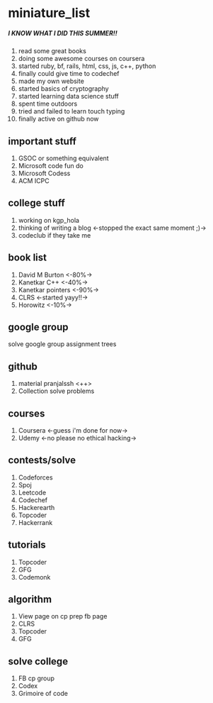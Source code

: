 # miniature_list

##### I KNOW WHAT I DID THIS SUMMER!!
1. read some great books
2. doing some awesome courses on coursera
3. started ruby, bf, rails, html, css, js, c++, python
4. finally could give time to codechef
5. made my own website
6. started basics of cryptography
7. started learning data science stuff
8. spent time outdoors
9. tried and failed to learn touch typing
10. finally active on github now

## important stuff
1. GSOC or something equivalent
2. Microsoft code fun do
3. Microsoft Codess
4. ACM ICPC

## college stuff
1. working on kgp_hola
2. thinking of writing a blog <-stopped the exact same moment ;)->
3. codeclub if they take me

## book list
1. David M Burton <-80%->
2. Kanetkar C++ <-40%->
3. Kanetkar pointers <-90%->
4. CLRS <-started yayy!!->
5. Horowitz <-10%->

## google group
solve google group assignment trees

## github 
1. material pranjalssh <++>
2. Collection solve problems

## courses
1. Coursera <-guess i'm done for now->
2. Udemy <-no please no ethical hacking->

## contests/solve
1. Codeforces
2. Spoj
3. Leetcode
4. Codechef
5. Hackerearth
6. Topcoder
7. Hackerrank

## tutorials
1. Topcoder
2. GFG
3. Codemonk

## algorithm
1. View page on cp prep fb page
2. CLRS
3. Topcoder
3. GFG

## solve college
1. FB cp group
2. Codex
3. Grimoire of code
